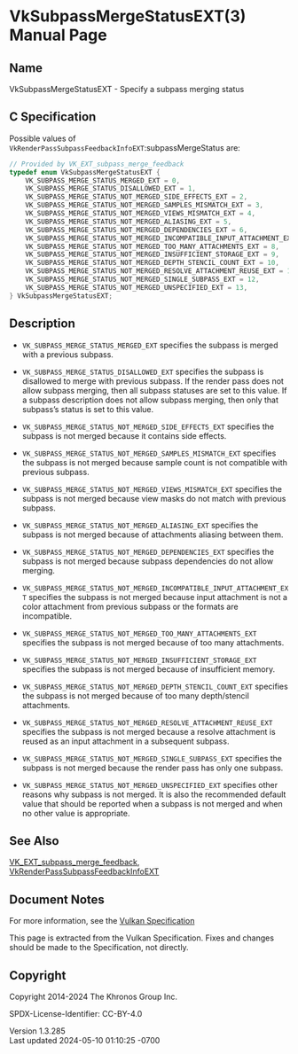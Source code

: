 # VkSubpassMergeStatusEXT(3) Manual Page

## Name

VkSubpassMergeStatusEXT - Specify a subpass merging status



## <a href="#_c_specification" class="anchor"></a>C Specification

Possible values of
`VkRenderPassSubpassFeedbackInfoEXT`:subpassMergeStatus are:

``` c
// Provided by VK_EXT_subpass_merge_feedback
typedef enum VkSubpassMergeStatusEXT {
    VK_SUBPASS_MERGE_STATUS_MERGED_EXT = 0,
    VK_SUBPASS_MERGE_STATUS_DISALLOWED_EXT = 1,
    VK_SUBPASS_MERGE_STATUS_NOT_MERGED_SIDE_EFFECTS_EXT = 2,
    VK_SUBPASS_MERGE_STATUS_NOT_MERGED_SAMPLES_MISMATCH_EXT = 3,
    VK_SUBPASS_MERGE_STATUS_NOT_MERGED_VIEWS_MISMATCH_EXT = 4,
    VK_SUBPASS_MERGE_STATUS_NOT_MERGED_ALIASING_EXT = 5,
    VK_SUBPASS_MERGE_STATUS_NOT_MERGED_DEPENDENCIES_EXT = 6,
    VK_SUBPASS_MERGE_STATUS_NOT_MERGED_INCOMPATIBLE_INPUT_ATTACHMENT_EXT = 7,
    VK_SUBPASS_MERGE_STATUS_NOT_MERGED_TOO_MANY_ATTACHMENTS_EXT = 8,
    VK_SUBPASS_MERGE_STATUS_NOT_MERGED_INSUFFICIENT_STORAGE_EXT = 9,
    VK_SUBPASS_MERGE_STATUS_NOT_MERGED_DEPTH_STENCIL_COUNT_EXT = 10,
    VK_SUBPASS_MERGE_STATUS_NOT_MERGED_RESOLVE_ATTACHMENT_REUSE_EXT = 11,
    VK_SUBPASS_MERGE_STATUS_NOT_MERGED_SINGLE_SUBPASS_EXT = 12,
    VK_SUBPASS_MERGE_STATUS_NOT_MERGED_UNSPECIFIED_EXT = 13,
} VkSubpassMergeStatusEXT;
```

## <a href="#_description" class="anchor"></a>Description

- `VK_SUBPASS_MERGE_STATUS_MERGED_EXT` specifies the subpass is merged
  with a previous subpass.

- `VK_SUBPASS_MERGE_STATUS_DISALLOWED_EXT` specifies the subpass is
  disallowed to merge with previous subpass. If the render pass does not
  allow subpass merging, then all subpass statuses are set to this
  value. If a subpass description does not allow subpass merging, then
  only that subpass’s status is set to this value.

- `VK_SUBPASS_MERGE_STATUS_NOT_MERGED_SIDE_EFFECTS_EXT` specifies the
  subpass is not merged because it contains side effects.

- `VK_SUBPASS_MERGE_STATUS_NOT_MERGED_SAMPLES_MISMATCH_EXT` specifies
  the subpass is not merged because sample count is not compatible with
  previous subpass.

- `VK_SUBPASS_MERGE_STATUS_NOT_MERGED_VIEWS_MISMATCH_EXT` specifies the
  subpass is not merged because view masks do not match with previous
  subpass.

- `VK_SUBPASS_MERGE_STATUS_NOT_MERGED_ALIASING_EXT` specifies the
  subpass is not merged because of attachments aliasing between them.

- `VK_SUBPASS_MERGE_STATUS_NOT_MERGED_DEPENDENCIES_EXT` specifies the
  subpass is not merged because subpass dependencies do not allow
  merging.

- `VK_SUBPASS_MERGE_STATUS_NOT_MERGED_INCOMPATIBLE_INPUT_ATTACHMENT_EXT`
  specifies the subpass is not merged because input attachment is not a
  color attachment from previous subpass or the formats are
  incompatible.

- `VK_SUBPASS_MERGE_STATUS_NOT_MERGED_TOO_MANY_ATTACHMENTS_EXT`
  specifies the subpass is not merged because of too many attachments.

- `VK_SUBPASS_MERGE_STATUS_NOT_MERGED_INSUFFICIENT_STORAGE_EXT`
  specifies the subpass is not merged because of insufficient memory.

- `VK_SUBPASS_MERGE_STATUS_NOT_MERGED_DEPTH_STENCIL_COUNT_EXT` specifies
  the subpass is not merged because of too many depth/stencil
  attachments.

- `VK_SUBPASS_MERGE_STATUS_NOT_MERGED_RESOLVE_ATTACHMENT_REUSE_EXT`
  specifies the subpass is not merged because a resolve attachment is
  reused as an input attachment in a subsequent subpass.

- `VK_SUBPASS_MERGE_STATUS_NOT_MERGED_SINGLE_SUBPASS_EXT` specifies the
  subpass is not merged because the render pass has only one subpass.

- `VK_SUBPASS_MERGE_STATUS_NOT_MERGED_UNSPECIFIED_EXT` specifies other
  reasons why subpass is not merged. It is also the recommended default
  value that should be reported when a subpass is not merged and when no
  other value is appropriate.

## <a href="#_see_also" class="anchor"></a>See Also

[VK_EXT_subpass_merge_feedback](https://registry.khronos.org/vulkan/specs/1.3-extensions/man/html/VK_EXT_subpass_merge_feedback.html),
[VkRenderPassSubpassFeedbackInfoEXT](https://registry.khronos.org/vulkan/specs/1.3-extensions/man/html/VkRenderPassSubpassFeedbackInfoEXT.html)

## <a href="#_document_notes" class="anchor"></a>Document Notes

For more information, see the <a
href="https://registry.khronos.org/vulkan/specs/1.3-extensions/html/vkspec.html#VkSubpassMergeStatusEXT"
target="_blank" rel="noopener">Vulkan Specification</a>

This page is extracted from the Vulkan Specification. Fixes and changes
should be made to the Specification, not directly.

## <a href="#_copyright" class="anchor"></a>Copyright

Copyright 2014-2024 The Khronos Group Inc.

SPDX-License-Identifier: CC-BY-4.0

Version 1.3.285  
Last updated 2024-05-10 01:10:25 -0700
